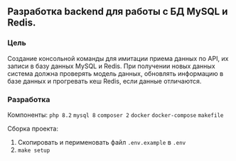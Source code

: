 ## Разработка backend для работы с БД MySQL и Redis.

### Цель

Создание консольной команды для имитации приема данных по API, их записи в базу данных MySQL и Redis. При получении новых данных система должна проверять модель данных, обновлять информацию в базе данных и прогревать кеш Redis, если данные отличаются.

### Разработка

Компоненты:
`php 8.2`
`mysql 8`
`composer 2`
`docker`
`docker-compose`
`makefile`

Сборка проекта:
1. Скопировать и перименовать файл `.env.example` в `.env`
2. `make setup`
